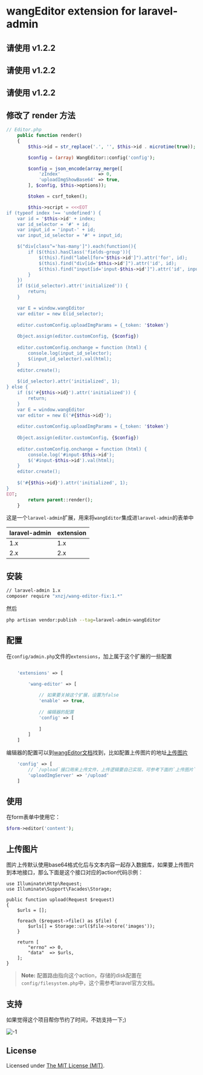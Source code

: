 wangEditor extension for laravel-admin
======

## 请使用 v1.2.2
## 请使用 v1.2.2
## 请使用 v1.2.2

## 修改了 render 方法
```php
// Editor.php
    public function render()
    {
        $this->id = str_replace('.', '', $this->id . microtime(true));

        $config = (array) WangEditor::config('config');

        $config = json_encode(array_merge([
            'zIndex'              => 0,
            'uploadImgShowBase64' => true,
        ], $config, $this->options));

        $token = csrf_token();

        $this->script = <<<EOT
if (typeof index !== 'undefined') {
    var id = '$this->id' + index;
    var id_selector = '#' + id;
    var input_id = 'input-' + id;
    var input_id_selector = '#' + input_id;

    $("div[class^='has-many']").each(function(){
        if ($(this).hasClass('fields-group')){
            $(this).find("label[for='$this->id']").attr('for', id);
            $(this).find("div[id='$this->id']").attr('id', id);
            $(this).find("input[id='input-$this->id']").attr('id', input_id);
        }
    })
    if ($(id_selector).attr('initialized')) {
        return;
    }

    var E = window.wangEditor
    var editor = new E(id_selector);
    
    editor.customConfig.uploadImgParams = {_token: '$token'}
    
    Object.assign(editor.customConfig, {$config})
    
    editor.customConfig.onchange = function (html) {
        console.log(input_id_selector);
        $(input_id_selector).val(html);
    }
    editor.create();
    
    $(id_selector).attr('initialized', 1);
} else {
    if ($('#{$this->id}').attr('initialized')) {
        return;
    }
    var E = window.wangEditor
    var editor = new E('#{$this->id}');
    
    editor.customConfig.uploadImgParams = {_token: '$token'}
    
    Object.assign(editor.customConfig, {$config})
    
    editor.customConfig.onchange = function (html) {
        console.log('#input-$this->id');
        $('#input-$this->id').val(html);
    }
    editor.create();
    
    $('#{$this->id}').attr('initialized', 1);
}
EOT;
        return parent::render();
    }
```

这是一个`laravel-admin`扩展，用来将`wangEditor`集成进`laravel-admin`的表单中

laravel-admin | extension
---- | ---
1.x | 1.x
2.x |2.x

## 安装

```bash
// laravel-admin 1.x
composer require "xnzj/wang-editor-fix:1.*"
```

然后
```bash
php artisan vendor:publish --tag=laravel-admin-wangEditor
```

## 配置

在`config/admin.php`文件的`extensions`，加上属于这个扩展的一些配置
```php

    'extensions' => [

        'wang-editor' => [
        
            // 如果要关掉这个扩展，设置为false
            'enable' => true,
            
            // 编辑器的配置
            'config' => [
                
            ]
        ]
    ]

```

编辑器的配置可以到[wangEditor文档](https://www.kancloud.cn/wangfupeng/wangeditor3/335776)找到，比如配置上传图片的地址[上传图片](https://www.kancloud.cn/wangfupeng/wangeditor3/335782)

```php
    'config' => [
        // `/upload`接口用来上传文件，上传逻辑要自己实现，可参考下面的`上传图片`
        'uploadImgServer' => '/upload'
    ]
```

## 使用

在form表单中使用它：
```php
$form->editor('content');
```

## 上传图片

图片上传默认使用base64格式化后与文本内容一起存入数据库，如果要上传图片到本地接口，那么下面是这个接口对应的action代码示例：

    use Illuminate\Http\Request;
    use Illuminate\Support\Facades\Storage;

    public function upload(Request $request)
    {
        $urls = [];

        foreach ($request->file() as $file) {
            $urls[] = Storage::url($file->store('images'));
        }

        return [
            "errno" => 0,
            "data"  => $urls,
        ];
    }

> **Note:** 配置路由指向这个action，存储的disk配置在`config/filesystem.php`中，这个需参考laravel官方文档。

## 支持

如果觉得这个项目帮你节约了时间，不妨支持一下;)

![-1](https://cloud.githubusercontent.com/assets/1479100/23287423/45c68202-fa78-11e6-8125-3e365101a313.jpg)

License
------------
Licensed under [The MIT License (MIT)](LICENSE).
